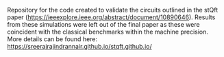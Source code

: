Repository for the code created to validate the circuits outlined in the stQft paper (https://ieeexplore.ieee.org/abstract/document/10890646). Results from these simulations were left out of the final paper as these were coincident with the classical benchmarks within the machine precision. More details can be found here: https://sreerajrajindrannair.github.io/stqft.github.io/
